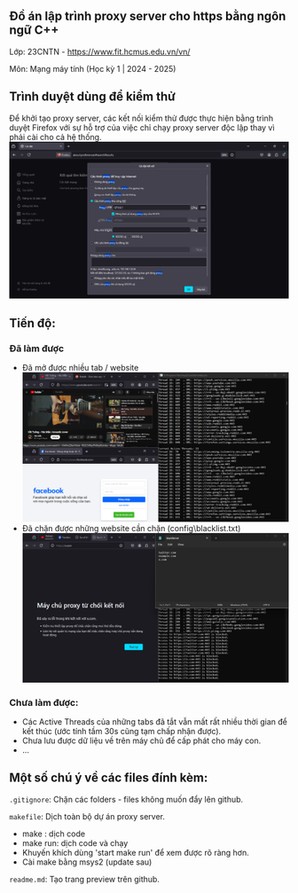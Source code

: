## Đồ án lập trình proxy server cho https bằng ngôn ngữ C++
Lớp: 23CNTN - https://www.fit.hcmus.edu.vn/vn/

Môn: Mạng máy tính (Học kỳ 1 | 2024 - 2025)

## Trình duyệt dùng để kiểm thử
Để khởi tạo proxy server, các kết nối kiểm thử được thực hiện bằng trình duyệt Firefox với sự hỗ trợ của việc chỉ chạy proxy server độc lập thay vì phải cài cho cả hệ thống.
![alt text](bin/firefox%20proxy%20configuration.png) 

## Tiến độ:
### Đã làm được
+ Đã mở được nhiều tab / website
![alt text](bin/demo_00.png)
+ Đã chặn được những website cần chặn (config\blacklist.txt)
![alt text](bin/demo_01.png)

### Chưa làm được:
+ Các Active Threads của những tabs đã tắt vẫn mất rất nhiều thời gian để kết thúc (ước tính tầm 30s cũng tạm chấp nhận được).
+ Chưa lưu được dữ liệu về trên máy chủ để cấp phát cho máy con.
+ ...

## Một số chú ý về các files đính kèm:
`.gitignore`: Chặn các folders - files không muốn đẩy lên github.

`makefile`: Dịch toàn bộ dự án proxy server.
+ make    : dịch code 
+ make run: dịch code và chạy
+ Khuyến khích dùng 'start make run' để xem được rõ ràng hơn.
+ Cài make bằng msys2 (update sau) 

`readme.md`: Tạo trang preview trên github.